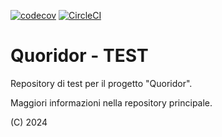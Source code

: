 [![codecov](https://codecov.io/gh/AM311/Quoridor_TEST/graph/badge.svg?token=D6SM7FP9II)](https://codecov.io/gh/AM311/Quoridor_TEST)
[![CircleCI](https://dl.circleci.com/status-badge/img/gh/AM311/Quoridor_TEST/tree/main.svg?style=svg)](https://dl.circleci.com/status-badge/redirect/gh/AM311/Quoridor_TEST/tree/main)

# Quoridor - TEST

Repository di test per il progetto "Quoridor".

Maggiori informazioni nella repository principale.

(C) 2024

